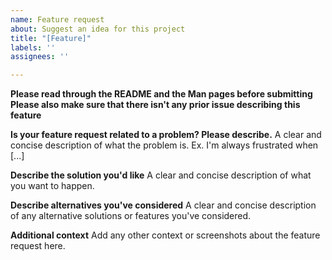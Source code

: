 ```yaml
---
name: Feature request
about: Suggest an idea for this project
title: "[Feature]"
labels: ''
assignees: ''

---
```


**Please read through the README and the Man pages before submitting**
**Please also make sure that there isn't any prior issue describing this feature**

**Is your feature request related to a problem? Please describe.**
A clear and concise description of what the problem is. Ex. I'm always frustrated when [...]

**Describe the solution you'd like**
A clear and concise description of what you want to happen.

**Describe alternatives you've considered**
A clear and concise description of any alternative solutions or features you've considered.

**Additional context**
Add any other context or screenshots about the feature request here.
